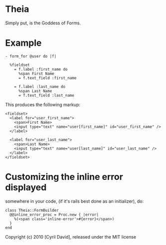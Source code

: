 Theia
=====

Simply put, is the Goddess of Forms. 


Example
=======

    - form_for @user do |f|
      
      %fieldset
        = f.label :first_name do
          %span First Name
          = f.text_field :first_name

        = f.label :last_name do
          %span Last Name
          = f.text_field :last_name

This produces the following markup:
  
    <fieldset>
      <label for="user_first_name">
        <span>First Name>
        <input type="text" name="user[first_name]" id="user_first_name" />
      </label>

      <label for="user_last_name">
        <span>Last Name>
        <input type="text" name="user[last_name]" id="user_last_name" />
      </label>
    </fieldset>


Customizing the inline error displayed
======================================

somewhere in your code, (if it's rails best done as an initializer), do:

    class Theia::FormBuilder
      @@inline_error_proc = Proc.new { |error|
        %(<span class='inline-error'>#{error}</span>)
      }
    end

Copyright (c) 2010 [Cyril David], released under the MIT license
